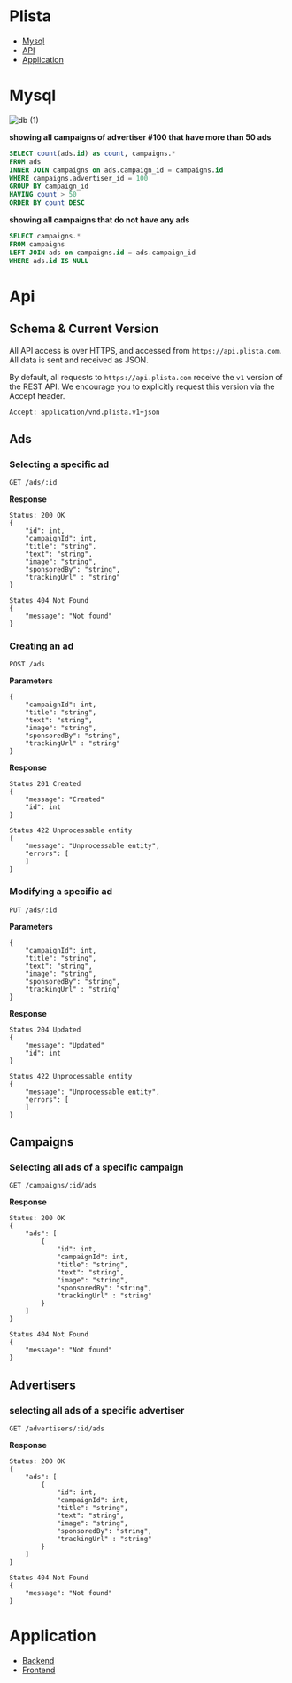 # Plista

- [Mysql](#mysql)
- [API](#api)
- [Application](#application)

# Mysql

![db (1)](https://user-images.githubusercontent.com/3720473/60980843-84e97f80-a335-11e9-82b4-4a11d8d3789b.png)

**showing all campaigns of advertiser #100 that have more than 50 ads**

```sql
SELECT count(ads.id) as count, campaigns.*
FROM ads
INNER JOIN campaigns on ads.campaign_id = campaigns.id
WHERE campaigns.advertiser_id = 100
GROUP BY campaign_id
HAVING count > 50
ORDER BY count DESC
```

**showing all campaigns that do not have any ads**

```sql
SELECT campaigns.*
FROM campaigns
LEFT JOIN ads on campaigns.id = ads.campaign_id
WHERE ads.id IS NULL
```

# Api

## Schema & Current Version

All API access is over HTTPS, and accessed from `https://api.plista.com`. All data is sent and received as JSON.

By default, all requests to `https://api.plista.com` receive the `v1` version of the REST API. We encourage you to explicitly request this version via the Accept header.

```
Accept: application/vnd.plista.v1+json
```

## Ads

### Selecting a specific ad

```
GET /ads/:id
```

**Response**

```
Status: 200 OK
{
    "id": int,
    "campaignId": int,
    "title": "string",
    "text": "string",
    "image": "string",
    "sponsoredBy": "string",
    "trackingUrl" : "string"
}
```

```
Status 404 Not Found
{
    "message": "Not found"
}
```

### Creating an ad

```
POST /ads
```

**Parameters**

```
{
    "campaignId": int,
    "title": "string",
    "text": "string",
    "image": "string",
    "sponsoredBy": "string",
    "trackingUrl" : "string"
}
```

**Response**

```
Status 201 Created
{
    "message": "Created"
    "id": int
}
```

```
Status 422 Unprocessable entity
{
    "message": "Unprocessable entity",
    "errors": [
    ]
}
```

### Modifying a specific ad

```
PUT /ads/:id
```

**Parameters**

```
{
    "campaignId": int,
    "title": "string",
    "text": "string",
    "image": "string",
    "sponsoredBy": "string",
    "trackingUrl" : "string"
}
```

**Response**

```
Status 204 Updated
{
    "message": "Updated"
    "id": int
}
```

```
Status 422 Unprocessable entity
{
    "message": "Unprocessable entity",
    "errors": [
    ]
}
```

## Campaigns

### Selecting all ads of a specific campaign

```
GET /campaigns/:id/ads
```

**Response**

```
Status: 200 OK
{
    "ads": [
        {
            "id": int,
            "campaignId": int,
            "title": "string",
            "text": "string",
            "image": "string",
            "sponsoredBy": "string",
            "trackingUrl" : "string"
        }
    ]
}
```

```
Status 404 Not Found
{
    "message": "Not found"
}
```

## Advertisers

### selecting all ads of a specific advertiser

```
GET /advertisers/:id/ads
```

**Response**

```
Status: 200 OK
{
    "ads": [
        {
            "id": int,
            "campaignId": int,
            "title": "string",
            "text": "string",
            "image": "string",
            "sponsoredBy": "string",
            "trackingUrl" : "string"
        }
    ]
}
```

```
Status 404 Not Found
{
    "message": "Not found"
}
```

# Application

- [Backend](https://github.com/OmarMakled/device-detector-server)
- [Frontend](https://github.com/OmarMakled/device-detector-client)
